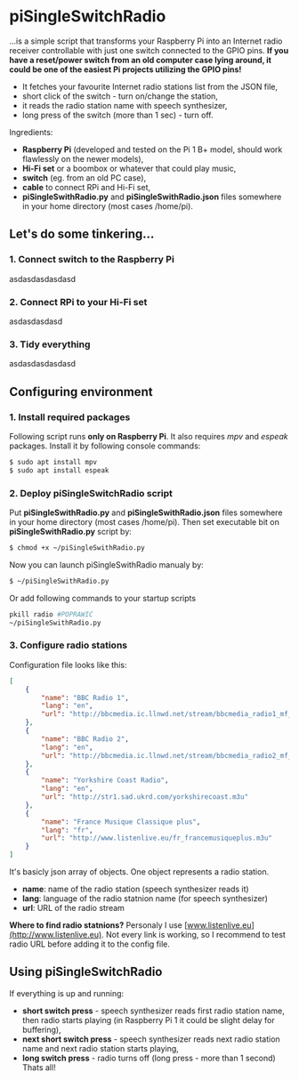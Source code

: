 # piSingleSwitchRadio

...is a simple script that transforms your Raspberry Pi into an Internet radio receiver controllable with just one switch connected to the GPIO pins. **If you have a reset/power switch from an old computer case lying around, it could be one of the easiest Pi projects utilizing the GPIO pins!**

- It fetches your favourite Internet radio stations list from the JSON file,
- short click of the switch - turn on/change the station,
- it reads the radio station name with speech synthesizer,
- long press of the switch (more than 1 sec) - turn off.

Ingredients:
- **Raspberry Pi** (developed and tested on the Pi 1 B+ model, should work flawlessly on the newer models),
- **Hi-Fi set** or a boombox or whatever that could play music,
- **switch** (eg. from an old PC case),
- **cable** to connect RPi and Hi-Fi set,
- **piSingleSwithRadio.py** and **piSingleSwithRadio.json** files somewhere in your home directory (most cases /home/pi).

## Let's do some tinkering...

### 1. Connect switch to the Raspberry Pi 

asdasdasdasdasd

### 2. Connect RPi to your Hi-Fi set

asdasdasdasd

### 3. Tidy everything 

asdasdasdasdasd

## Configuring environment

### 1. Install required packages

Following script runs **only on Raspberry Pi**. It also requires *mpv* and *espeak* packages. Install it by following console commands:
```sh
$ sudo apt install mpv
$ sudo apt install espeak
```

### 2. Deploy piSingleSwitchRadio script

Put **piSingleSwithRadio.py** and **piSingleSwithRadio.json** files somewhere in your home directory (most cases /home/pi).
Then set executable bit on **piSingleSwithRadio.py** script by:
```sh
$ chmod +x ~/piSingleSwithRadio.py
```
Now you can launch piSingleSwithRadio manualy by:
```sh
$ ~/piSingleSwithRadio.py
```
Or add following commands to your startup scripts
```sh
pkill radio #POPRAWIĆ
~/piSingleSwithRadio.py
```
### 3. Configure radio stations
Configuration file looks like this:
```json
[
	{
		"name": "BBC Radio 1",
		"lang": "en",
		"url": "http://bbcmedia.ic.llnwd.net/stream/bbcmedia_radio1_mf_p"
	},
	{
		"name": "BBC Radio 2",
		"lang": "en",
		"url": "http://bbcmedia.ic.llnwd.net/stream/bbcmedia_radio2_mf_p"
	},
	{
		"name": "Yorkshire Coast Radio",
		"lang": "en",
		"url": "http://str1.sad.ukrd.com/yorkshirecoast.m3u"
	},
	{
		"name": "France Musique Classique plus",
		"lang": "fr",
		"url": "http://www.listenlive.eu/fr_francemusiqueplus.m3u"
	}	
]
```
It's basicly json array of objects. One object represents a radio station. 
- **name**: name of the radio station (speech synthesizer reads it)
- **lang**: language of the radio statnion name (for speech synthesizer)
- **url**: URL of the radio stream

**Where to find radio statnions?**
Personaly I use [www.listenlive.eu](http://www.listenlive.eu). Not every link is working, so I recommend to test radio URL before adding it to the config file.

## Using piSingleSwitchRadio

If everything is up and running:
- **short switch press** - speech synthesizer reads first radio station name, then radio starts playing (in Raspberry Pi 1 it could be slight delay for buffering),
- **next short switch press** - speech synthesizer reads next radio station name and next radio station starts playing,
- **long switch press** - radio turns off (long press - more than 1 second)
Thats all!

